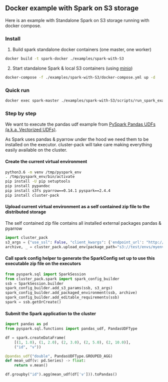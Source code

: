 ## Docker example with Spark on S3 storage

Here is an example with Standalone Spark on S3 storage running with docker compose.

### Install

1) Build spark standalone docker containers (one master, one worker)

```bash
docker build -t spark-docker ./examples/spark-with-S3
```

2) Start standalone Spark & local S3 containers (using [minio](https://min.io/))

```bash
docker-compose -f ./examples/spark-with-S3/docker-compose.yml up -d
```

### Quick run

```bash
docker exec spark-master ./examples/spark-with-S3/scripts/run_spark_example.sh
```

### Step by step

We want to execute the pandas udf example from [PySpark Pandas UDFs (a.k.a. Vectorized UDFs)](https://spark.apache.org/docs/2.4.4/sql-pyspark-pandas-with-arrow.html#grouped-map).

As Spark uses pandas & pyarrow under the hood we need them to be installed on the executor. cluster-pack will take care making everything easily available on the cluster.

#### Create the current virtual environment

```bash
python3.6 -m venv /tmp/pyspark_env
. /tmp/pyspark_env/bin/activate
pip install -U pip setuptools
pip install pypandoc
pip install s3fs pyarrow==0.14.1 pyspark==2.4.4
pip install cluster-pack
```

#### Upload current virtual environment as a self contained zip file to the distributed storage 

The self contained zip file contains all installed external packages pandas & pyarrow
```python
import cluster_pack
s3_args = {"use_ssl": False, "client_kwargs": {'endpoint_url': "http://s3:9000"}}
archive, _ = cluster_pack.upload_env(package_path="s3://test/envs/myenv.pex", fs_args=s3_args)
```

#### Call spark config helper to generate the SparkConfig set up to use this executable zip file on the executors

```python
from pyspark.sql import SparkSession
from cluster_pack.spark import spark_config_builder
ssb = SparkSession.builder
spark_config_builder.add_s3_params(ssb, s3_args)
spark_config_builder.add_packaged_environment(ssb, archive)
spark_config_builder.add_editable_requirements(ssb)
spark = ssb.getOrCreate()
```

#### Submit the Spark application to the cluster

```python
import pandas as pd
from pyspark.sql.functions import pandas_udf, PandasUDFType

df = spark.createDataFrame(
    [(1, 1.0), (1, 2.0), (2, 3.0), (2, 5.0), (2, 10.0)],
    ("id", "v"))

@pandas_udf("double", PandasUDFType.GROUPED_AGG)
def mean_udf(v: pd.Series) -> float:
    return v.mean()

df.groupby("id").agg(mean_udf(df['v'])).toPandas()
```

 